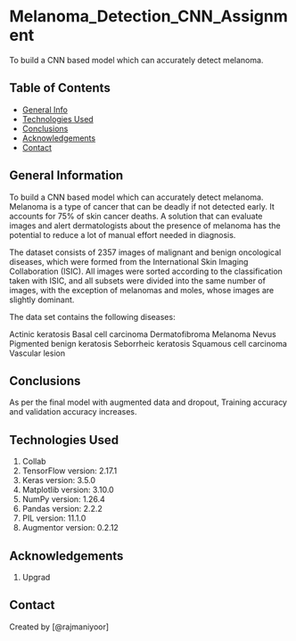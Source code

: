 # Melanoma_Detection_CNN_Assignment
To build a CNN based model which can accurately detect melanoma.


## Table of Contents
* [General Info](#general-information)
* [Technologies Used](#technologies-used)
* [Conclusions](#conclusions)
* [Acknowledgements](#acknowledgements)
* [Contact](#contact)



<!-- You can include any other section that is pertinent to your problem -->

## General Information
To build a CNN based model which can accurately detect melanoma. Melanoma is a type of cancer that can be deadly if not detected early. It accounts for 75% of skin cancer deaths. A solution that can evaluate images and alert dermatologists about the presence of melanoma has the potential to reduce a lot of manual effort needed in diagnosis.

The dataset consists of 2357 images of malignant and benign oncological diseases, which were formed from the International Skin Imaging Collaboration (ISIC). All images were sorted according to the classification taken with ISIC, and all subsets were divided into the same number of images, with the exception of melanomas and moles, whose images are slightly dominant.

The data set contains the following diseases:

Actinic keratosis
Basal cell carcinoma
Dermatofibroma
Melanoma
Nevus
Pigmented benign keratosis
Seborrheic keratosis
Squamous cell carcinoma
Vascular lesion

<!-- You don't have to answer all the questions - just the ones relevant to your project. -->

## Conclusions
As per the final model with augmented data and dropout, Training accuracy and validation accuracy increases. 

<!-- You don't have to answer all the questions - just the ones relevant to your project. -->


## Technologies Used
1. Collab
2. TensorFlow version: 2.17.1
3. Keras version: 3.5.0
4. Matplotlib version: 3.10.0
5. NumPy version: 1.26.4
6. Pandas version: 2.2.2
7. PIL version: 11.1.0
8. Augmentor version: 0.2.12

<!-- As the libraries versions keep on changing, it is recommended to mention the version of library used in this project -->

## Acknowledgements
1. Upgrad


## Contact
Created by [@rajmaniyoor]


<!-- Optional -->
<!-- ## License -->
<!-- This project is open source and available under the [... License](). -->

<!-- You don't have to include all sections - just the one's relevant to your project -->
